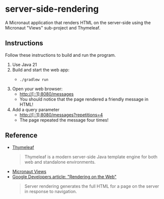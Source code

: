 # server-side-rendering

A Micronaut application that renders HTML on the server-side using the Micronaut "Views" sub-project and Thymeleaf.


## Instructions

Follow these instructions to build and run the program.

1. Use Java 21
2. Build and start the web app:
   * ```shell
     ./gradlew run
     ```
3. Open your web browser:
   * <http://[::1]:8080/messages>
   * You should notice that the page rendered a friendly message in HTML!
4. Add a query parameter
   * <http://[::1]:8080/messages?repetitions=4>
   * The page repeated the message four times!


## Reference

* [Thymeleaf](https://www.thymeleaf.org/)
  > Thymeleaf is a modern server-side Java template engine for both web and standalone environments.
* [Micronaut Views](https://micronaut-projects.github.io/micronaut-views/latest/guide/index.html)
* [Google Developers article: "Rendering on the Web"](https://developers.google.com/web/updates/2019/02/rendering-on-the-web)
  > Server rendering generates the full HTML for a page on the server in response to navigation.
